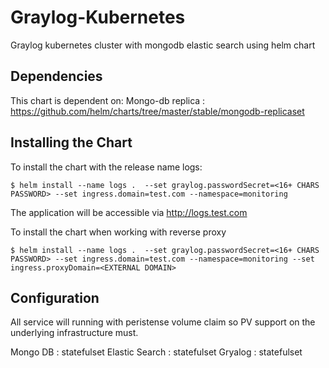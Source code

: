 # Graylog-Kubernetes
Graylog kubernetes cluster with mongodb elastic search using helm chart


## Dependencies
This chart is dependent on:
Mongo-db replica : https://github.com/helm/charts/tree/master/stable/mongodb-replicaset

## Installing the Chart

To install the chart with the release name logs:
```
$ helm install --name logs .  --set graylog.passwordSecret=<16+ CHARS PASSWORD> --set ingress.domain=test.com --namespace=monitoring
```
The application will be accessible via http://logs.test.com

To install the chart when working with reverse proxy

```text
$ helm install --name logs .  --set graylog.passwordSecret=<16+ CHARS PASSWORD> --set ingress.domain=test.com --namespace=monitoring --set ingress.proxyDomain=<EXTERNAL DOMAIN>
```
## Configuration

All service will running with peristense volume claim so PV support on the underlying infrastructure must.

Mongo DB : statefulset
Elastic Search : statefulset
Gryalog : statefulset
   
